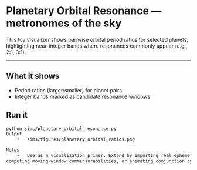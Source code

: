 # Planetary Orbital Resonance — metronomes of the sky

This toy visualizer shows pairwise orbital period ratios for selected planets,
highlighting near-integer bands where resonances commonly appear (e.g., 2:1, 3:1).

---

## What it shows
- Period ratios (larger/smaller) for planet pairs.
- Integer bands marked as candidate resonance windows.

## Run it
```bash
python sims/planetary_orbital_resonance.py
Output
	•	sims/figures/planetary_orbital_ratios.png

Notes
	•	Use as a visualization primer. Extend by importing real ephemeris time series,
computing moving-window commensurabilities, or animating conjunction cycles.
